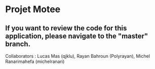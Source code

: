 # Projet Motee

## If you want to review the code for this application, please navigate to the "master" branch.

Collaborators : Lucas Mas (qjklu), Rayan Bahroun (Polyrayan), Michel Ranarimahefa (michelranari) 
